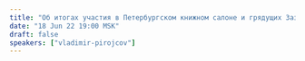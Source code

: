 ```yaml
---
title: "Об итогах участия в Петербургском книжном салоне и грядущих Зазнобинских чтениях"
date: "18 Jun 22 19:00 MSK"
draft: false
speakers: ["vladimir-pirojcov"]
---
```

